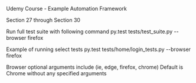 Udemy Course - Example Automation Framework

Section 27 through Section 30

Run full test suite with following command
py.test tests/test_suite.py --browser firefox

Example of running select tests
py.test tests/home/login_tests.py --browser firefox

Browser optional arguments include (ie, edge, firefox, chrome)
Default is Chrome without any specified arguments